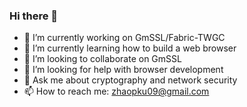 ### Hi there 👋

<!--
zhaoxiaomeng/zhaoxiaomeng** is a ✨ _special_ ✨ repository because its `README.md` (this file) appears on your GitHub profile,
Here are some ideas to get you started.
-->

- 🔭 I’m currently working on GmSSL/Fabric-TWGC
- 🌱 I’m currently learning how to build a web browser
- 👯 I’m looking to collaborate on GmSSL 
- 🤔 I’m looking for help with browser development 
- 💬 Ask me about cryptography and network security
- 📫 How to reach me: zhaopku09@gmail.com
